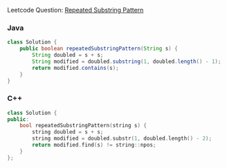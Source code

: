 Leetcode Question: [Repeated Substring Pattern](https://leetcode.com/problems/repeated-substring-pattern/)

### Java
```java
class Solution {
    public boolean repeatedSubstringPattern(String s) {
        String doubled = s + s;
        String modified = doubled.substring(1, doubled.length() - 1);
        return modified.contains(s);
    }
}
```

### C++
```cpp
class Solution {
public:
    bool repeatedSubstringPattern(string s) {
        string doubled = s + s;
        string modified = doubled.substr(1, doubled.length() - 2);
        return modified.find(s) != string::npos;
    }
};
```
